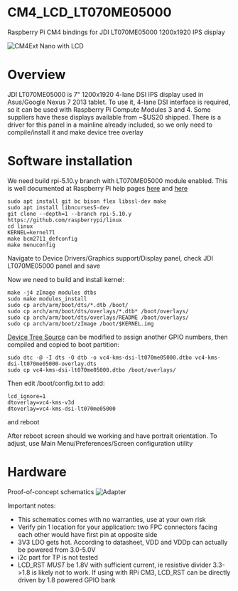 # CM4_LCD_LT070ME05000
Raspberry Pi CM4 bindings for JDI LT070ME05000 1200x1920 IPS display

![CM4Ext Nano with LCD](https://raw.githubusercontent.com/harlab/CM4_LCD_LT070ME05000/main/Documentation/CM4ExtNano_JDI1.jpeg)

# Overview
JDI LT070ME05000 is 7" 1200x1920 4-lane DSI IPS display used in Asus/Google Nexus 7 2013 tablet. To use it, 4-lane DSI interface is required, so it can be used with Raspberry Pi Compute Modules 3 and 4.
Some suppliers have these displays available from ~$US20 shipped.
There is a driver for this panel in a mainline already included, so we only need to compile/install it and make device tree overlay

# Software installation
We need build rpi-5.10.y branch with LT070ME05000 module enabled. This is well documented at Raspberry Pi help pages [here](https://www.raspberrypi.org/documentation/linux/kernel/building.md) and [here](https://www.raspberrypi.org/documentation/linux/kernel/configuring.md)

```
sudo apt install git bc bison flex libssl-dev make
sudo apt install libncurses5-dev
git clone --depth=1 --branch rpi-5.10.y https://github.com/raspberrypi/linux
cd linux
KERNEL=kernel7l
make bcm2711_defconfig
make menuconfig
```
Navigate to Device Drivers/Graphics support/Display panel, check JDI LT070ME05000 panel and save

Now we need to build and install kernel:
```
make -j4 zImage modules dtbs
sudo make modules_install
sudo cp arch/arm/boot/dts/*.dtb /boot/
sudo cp arch/arm/boot/dts/overlays/*.dtb* /boot/overlays/
sudo cp arch/arm/boot/dts/overlays/README /boot/overlays/
sudo cp arch/arm/boot/zImage /boot/$KERNEL.img
```

[Device Tree Source](https://github.com/harlab/CM4_LCD_LT070ME05000/blob/main/dt_overlay/lt070me05000.dts) can be modified to assign another GPIO numbers, then compiled and copied to boot partition:
```
sudo dtc -@ -I dts -O dtb -o vc4-kms-dsi-lt070me05000.dtbo vc4-kms-dsi-lt070me05000-overlay.dts
sudo cp vc4-kms-dsi-lt070me05000.dtbo /boot/overlays/
```

Then edit /boot/config.txt to add:
```
lcd_ignore=1
dtoverlay=vc4-kms-v3d
dtoverlay=vc4-kms-dsi-lt070me05000
```
and reboot

After reboot screen should we working and have portrait orientation. To adjust, use Main Menu/Preferences/Screen configuration utility

# Hardware
Proof-of-concept schematics
![Adapter](https://raw.githubusercontent.com/harlab/CM4_LCD_LT070ME05000/main/Documentation/adapter.jpg)

Important notes:
- This schematics comes with no warranties, use at your own risk
- Verify pin 1 location for your application: two FPC connectors facing each other would have first pin at opposite side
- 3V3 LDO gets hot. According to datasheet, VDD and VDDp can actually be powered from 3.0-5.0V
- i2c part for TP is not tested
- LCD_RST *MUST* be 1.8V with sufficient current, ie resistive divider 3.3->1.8 is likely not to work. If using with RPi CM3, LCD_RST can be directly driven by 1.8 powered GPIO bank
